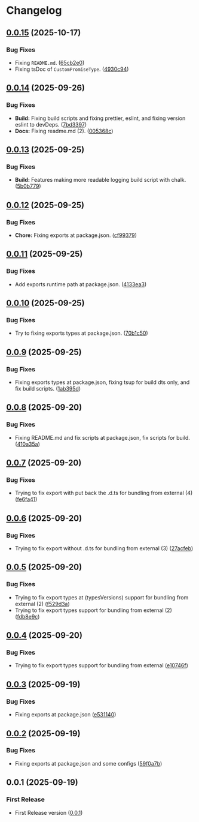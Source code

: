 # Changelog

## [0.0.15](https://github.com/rzl-zone/ts-types-plus/compare/v0.0.14...v0.0.15) (2025-10-17)


### Bug Fixes

* Fixing `README.md`. ([65cb2e0](https://github.com/rzl-zone/ts-types-plus/commit/65cb2e0394562d760044a3f465e901765b232388))
* Fixing tsDoc of `CustomPromiseType`. ([4930c94](https://github.com/rzl-zone/ts-types-plus/commit/4930c9480d549e47916082a80bf5dd129b436b08))

## [0.0.14](https://github.com/rzl-zone/ts-types-plus/compare/v0.0.13...v0.0.14) (2025-09-26)


### Bug Fixes

* **Build:** Fixing build scripts and fixing prettier, eslint, and fixing version eslint to devDeps. ([7bd3397](https://github.com/rzl-zone/ts-types-plus/commit/7bd3397173ee86560c3ac240134c3431bbe89178))
* **Docs:** Fixing readme.md (2). ([005368c](https://github.com/rzl-zone/ts-types-plus/commit/005368c7d2d9b94fe49282a50aef6a19adbea042))

## [0.0.13](https://github.com/rzl-zone/ts-types-plus/compare/v0.0.12...v0.0.13) (2025-09-25)


### Bug Fixes

* **Build:** Features making more readable logging build script with chalk. ([5b0b779](https://github.com/rzl-zone/ts-types-plus/commit/5b0b77924d4a34d59a4bc77d73845ffb9d21395a))

## [0.0.12](https://github.com/rzl-zone/ts-types-plus/compare/v0.0.11...v0.0.12) (2025-09-25)


### Bug Fixes

* **Chore:** Fixing exports at package.json. ([cf99379](https://github.com/rzl-zone/ts-types-plus/commit/cf9937970f5828727d83a5cd981bea25791f5bf8))

## [0.0.11](https://github.com/rzl-zone/ts-types-plus/compare/v0.0.10...v0.0.11) (2025-09-25)


### Bug Fixes

* Add exports runtime path at package.json. ([4133ea3](https://github.com/rzl-zone/ts-types-plus/commit/4133ea3ccfef2ca3bda96820855f9337050b80b7))

## [0.0.10](https://github.com/rzl-zone/ts-types-plus/compare/v0.0.9...v0.0.10) (2025-09-25)


### Bug Fixes

* Try to fixing exports types at package.json. ([70b1c50](https://github.com/rzl-zone/ts-types-plus/commit/70b1c50b815b1f91fad671453b6f026ece9d4775))

## [0.0.9](https://github.com/rzl-zone/ts-types-plus/compare/v0.0.8...v0.0.9) (2025-09-25)


### Bug Fixes

* Fixing exports types at package.json, fixing tsup for build dts only, and fix build scripts. ([1ab395d](https://github.com/rzl-zone/ts-types-plus/commit/1ab395d91e7747a429aa5a84abbadff5af0b6944))

## [0.0.8](https://github.com/rzl-zone/ts-types-plus/compare/v0.0.7...v0.0.8) (2025-09-20)


### Bug Fixes

* Fixing README.md and fix scripts at package.json, fix scripts for build. ([410a35a](https://github.com/rzl-zone/ts-types-plus/commit/410a35a1e6a6a8982f63bb2f92bc8c8d165e0e82))

## [0.0.7](https://github.com/rzl-zone/ts-types-plus/compare/v0.0.6...v0.0.7) (2025-09-20)


### Bug Fixes

* Trying to fix export with put back the .d.ts for bundling from external (4) ([fe6fa41](https://github.com/rzl-zone/ts-types-plus/commit/fe6fa414d07fa7466bd473d8951b1927adc3cf1b))

## [0.0.6](https://github.com/rzl-zone/ts-types-plus/compare/v0.0.5...v0.0.6) (2025-09-20)


### Bug Fixes

* Trying to fix export  without .d.ts for bundling from external (3) ([27acfeb](https://github.com/rzl-zone/ts-types-plus/commit/27acfebc56e141adb085efd8ff173936f6c96d71))

## [0.0.5](https://github.com/rzl-zone/ts-types-plus/compare/v0.0.4...v0.0.5) (2025-09-20)


### Bug Fixes

* Trying to fix export types at (typesVersions) support for bundling from external (2) ([f529d3a](https://github.com/rzl-zone/ts-types-plus/commit/f529d3af89e35a9b1e4f8d1712496c4b3e0cff3b))
* Trying to fix export types support for bundling from external (2) ([fdb8e9c](https://github.com/rzl-zone/ts-types-plus/commit/fdb8e9cd1577aecb84a70175f600dd1d8738b824))

## [0.0.4](https://github.com/rzl-zone/ts-types-plus/compare/v0.0.3...v0.0.4) (2025-09-20)


### Bug Fixes

* Trying to fix export types support for bundling from external ([e10746f](https://github.com/rzl-zone/ts-types-plus/commit/e10746f494ecd2365e400c1baf461a2895952fa2))

## [0.0.3](https://github.com/rzl-zone/ts-types-plus/compare/v0.0.2...v0.0.3) (2025-09-19)


### Bug Fixes

* Fixing exports at package.json ([e531140](https://github.com/rzl-zone/ts-types-plus/commit/e531140891344d35e600948f50e75c744ddf7704))

## [0.0.2](https://github.com/rzl-zone/ts-types-plus/compare/v0.0.1...v0.0.2) (2025-09-19)


### Bug Fixes

* Fixing exports at package.json and some configs ([59f0a7b](https://github.com/rzl-zone/ts-types-plus/commit/59f0a7b1606f6343ea848f10cbac1b24f8781c0e))

## 0.0.1 (2025-09-19)


### First Release 

* First Release version ([0.0.1](https://github.com/rzl-zone/ts-types-plus/commit/40a82b7752ee54df284733227807f9a7f2dad131))
